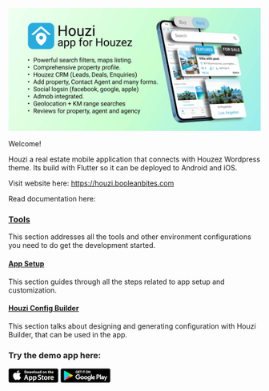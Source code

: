 
![Houzi Real Estate App for Houzez](assets/img/banner.jpg)

Welcome!

Houzi a real estate mobile application that connects with Houzez Wordpress theme. Its build with Flutter so it can be deployed to Android and iOS.

Visit website here: https://houzi.booleanbites.com


Read documentation here:

### [Tools](https://houzi-docs.booleanbites.com/tools/xcode_setup)

This section addresses all the tools and other environment configurations you need to do get the development started.

#### [App Setup](https://houzi-docs.booleanbites.com/app-setup/change_url)

This section guides through all the steps related to app setup and customization.

#### [Houzi Config Builder](https://houzi-docs.booleanbites.com/houzi-config-builder/introduction)

This section talks about designing and generating configuration with Houzi Builder, that can be used in the app.

### Try the demo app here:

 [![Houzi real estate app for Houzez](assets/img/apple_store.png)](https://apps.apple.com/us/app/id1598357211)  [![Houzi real estate app for Houzez](assets/img/google_play.png)](https://play.google.com/store/apps/details?id=com.booleanbites.houzez)
